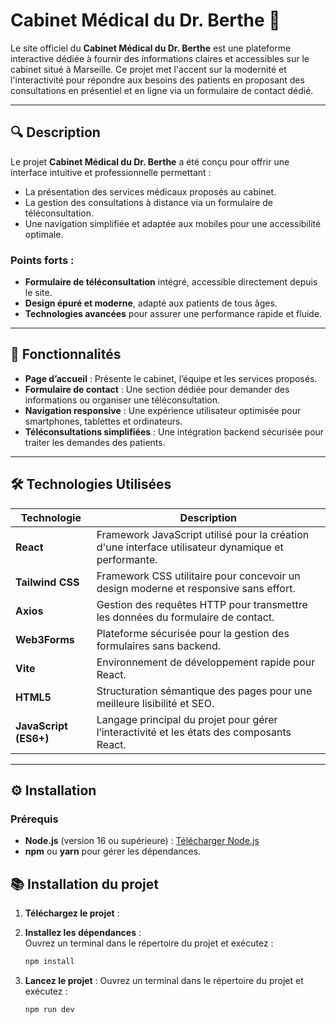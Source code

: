 # Cabinet Médical du Dr. Berthe 🏥

Le site officiel du **Cabinet Médical du Dr. Berthe** est une plateforme interactive dédiée à fournir des informations claires et accessibles sur le cabinet situé à Marseille. Ce projet met l'accent sur la modernité et l'interactivité pour répondre aux besoins des patients en proposant des consultations en présentiel et en ligne via un formulaire de contact dédié.

---

## 🔍 Description

Le projet **Cabinet Médical du Dr. Berthe** a été conçu pour offrir une interface intuitive et professionnelle permettant :

- La présentation des services médicaux proposés au cabinet.
- La gestion des consultations à distance via un formulaire de téléconsultation.
- Une navigation simplifiée et adaptée aux mobiles pour une accessibilité optimale.

### Points forts :
- **Formulaire de téléconsultation** intégré, accessible directement depuis le site.
- **Design épuré et moderne**, adapté aux patients de tous âges.
- **Technologies avancées** pour assurer une performance rapide et fluide.

---

## 🚀 Fonctionnalités

- **Page d’accueil** : Présente le cabinet, l’équipe et les services proposés.
- **Formulaire de contact** : Une section dédiée pour demander des informations ou organiser une téléconsultation.
- **Navigation responsive** : Une expérience utilisateur optimisée pour smartphones, tablettes et ordinateurs.
- **Téléconsultations simplifiées** : Une intégration backend sécurisée pour traiter les demandes des patients.

---

## 🛠️ Technologies Utilisées

| Technologie      | Description                                                                                               |
|------------------|-----------------------------------------------------------------------------------------------------------|
| **React**        | Framework JavaScript utilisé pour la création d'une interface utilisateur dynamique et performante.       |
| **Tailwind CSS** | Framework CSS utilitaire pour concevoir un design moderne et responsive sans effort.                      |
| **Axios**        | Gestion des requêtes HTTP pour transmettre les données du formulaire de contact.                          |
| **Web3Forms**    | Plateforme sécurisée pour la gestion des formulaires sans backend.                                        |
| **Vite**         | Environnement de développement rapide pour React.                                                        |
| **HTML5**        | Structuration sémantique des pages pour une meilleure lisibilité et SEO.                                  |
| **JavaScript (ES6+)** | Langage principal du projet pour gérer l’interactivité et les états des composants React.            |

---

## ⚙️ Installation

### Prérequis
- **Node.js** (version 16 ou supérieure) : [Télécharger Node.js](https://nodejs.org/)
- **npm** ou **yarn** pour gérer les dépendances.


## 📚 **Installation du projet**  

1. **Téléchargez le projet** :
   
2. **Installez les dépendances** :  
   Ouvrez un terminal dans le répertoire du projet et exécutez :  
   ```bash
   npm install

3. **Lancez le projet** :
   Ouvrez un terminal dans le répertoire du projet et exécutez :
   ```bash
   npm run dev
  
